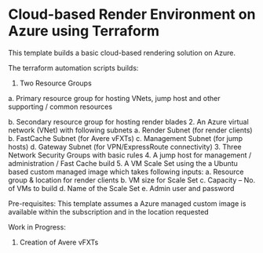 # Cloud-based Render Environment on Azure using Terraform

This template builds a basic cloud-based rendering solution on Azure. 

The terraform automation scripts builds:

1. Two Resource Groups

  a.	Primary resource group for hosting VNets, jump host and other supporting / common resources
  
  b.	Secondary resource group for hosting render blades
2.	An Azure virtual network (VNet) with following subnets
  a.	Render Subnet (for render clients)
  b.	FastCache Subnet (for Avere vFXTs)
  c.	Management Subnet (for jump hosts)
  d.	Gateway Subnet (for VPN/ExpressRoute connectivity)
3.	Three Network Security Groups with basic rules
4.	A jump host for management / administration / Fast Cache build
5.	A VM Scale Set using the a Ubuntu based custom managed image which takes following inputs:
a.	Resource group & location for render clients
b.	VM size for Scale Set
c.	Capacity – No. of VMs to build
d.	Name of the Scale Set
e.	Admin user and password

Pre-requisites:
This template assumes a Azure managed custom image is available within the subscription and in the location requested

Work in Progress:
1.	Creation of Avere vFXTs 
